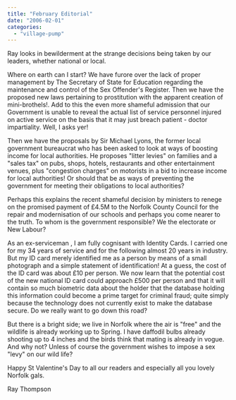 ```yaml
---
title: "February Editorial"
date: "2006-02-01"
categories: 
  - "village-pump"
---
```


Ray looks in bewilderment at the strange decisions being taken by our leaders, whether national or local.

Where on earth can I start? We have furore over the lack of proper management by The Secretary of State for Education regarding the maintenance and control of the Sex Offender's Register. Then we have the proposed new laws pertaining to prostitution with the apparent creation of mini-brothels!. Add to this the even more shameful admission that our Government is unable to reveal the actual list of service personnel injured on active service on the basis that it may just breach patient - doctor impartiality. Well, I asks yer!

Then we have the proposals by Sir Michael Lyons, the former local government bureaucrat who has been asked to look at ways of boosting income for local authorities. He proposes "litter levies" on families and a "sales tax" on pubs, shops, hotels, restaurants and other entertainment venues, plus "congestion charges" on motorists in a bid to increase income for local authorities! Or should that be as ways of preventing the government for meeting their obligations to local authorities?

Perhaps this explains the recent shameful decision by ministers to renege on the promised payment of £4.5M to the Norfolk County Council for the repair and modernisation of our schools and perhaps you come nearer to the truth. To whom is the government responsible? We the electorate or New Labour?

As an ex-serviceman , I am fully cognisant with Identity Cards. I carried one for my 34 years of service and for the following almost 20 years in industry. But my ID card merely identified me as a person by means of a small photograph and a simple statement of identification! At a guess, the cost of the ID card was about £10 per person. We now learn that the potential cost of the new national ID card could approach £500 per person and that it will contain so much biometric data about the holder that the database holding this information could become a prime target for criminal fraud; quite simply because the technology does not currently exist to make the database secure. Do we really want to go down this road?

But there is a bright side; we live in Norfolk where the air is "free" and the wildlife is already working up to Spring. I have daffodil bulbs already shooting up to 4 inches and the birds think that mating is already in vogue. And why not? Unless of course the government wishes to impose a sex "levy" on our wild life?

Happy St Valentine's Day to all our readers and especially all you lovely Norfolk gals.

Ray Thompson
